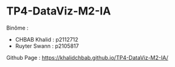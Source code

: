 # TP4-DataViz-M2-IA

Binôme : 
  - CHBAB Khalid : p2112712
  - Ruyter Swann    : p2105817

Github Page : https://khalidchbab.github.io/TP4-DataViz-M2-IA/
